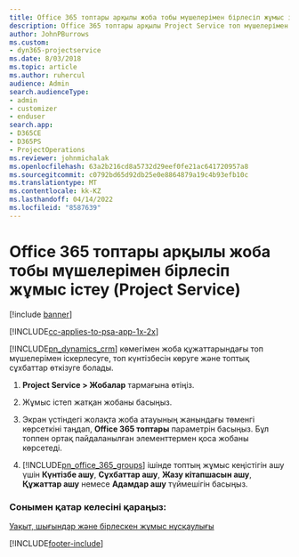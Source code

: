 ```yaml
---
title: Office 365 топтары арқылы жоба тобы мүшелерімен бірлесіп жұмыс істеу
description: Office 365 топтары арқылы Project Service топ мүшелерімен бірлесіп жұмыс істеу жолы
author: JohnPBurrows
ms.custom:
- dyn365-projectservice
ms.date: 8/03/2018
ms.topic: article
ms.author: ruhercul
audience: Admin
search.audienceType:
- admin
- customizer
- enduser
search.app:
- D365CE
- D365PS
- ProjectOperations
ms.reviewer: johnmichalak
ms.openlocfilehash: 63a2b216cd8a5732d29eef0fe21ac641720957a8
ms.sourcegitcommit: c0792bd65d92db25e0e8864879a19c4b93efb10c
ms.translationtype: MT
ms.contentlocale: kk-KZ
ms.lasthandoff: 04/14/2022
ms.locfileid: "8587639"
---
```

# <a name="collaborate-with-your-project-team-members-with-office-365-groups-project-service"></a>Office 365 топтары арқылы жоба тобы мүшелерімен бірлесіп жұмыс істеу (Project Service)

[!include [banner](../includes/psa-now-project-operations.md)]

[!INCLUDE[cc-applies-to-psa-app-1x-2x](../includes/cc-applies-to-psa-app-1x-2x.md)]

[!INCLUDE[pn_dynamics_crm](../includes/pn-dynamics-crm.md)] көмегімен жоба құжаттарындағы топ мүшелерімен іскерлесуге, топ күнтізбесін көруге және топтық сұхбаттар өткізуге болады.  
  
1. **Project Service > Жобалар** тармағына өтіңіз.  
  
2. Жұмыс істеп жатқан жобаны басыңыз.  
  
3. Экран үстіндегі жолақта жоба атауының жанындағы төменгі көрсеткіні таңдап, **Office 365 топтары** параметрін басыңыз. Бұл топпен ортақ пайдаланылған элементтермен қоса жобаны көрсетеді.  
  
4. [!INCLUDE[pn_office_365_groups](../includes/pn-office-365-groups.md)] ішінде топтың жұмыс кеңістігін ашу үшін **Күнтізбе ашу**, **Сұхбаттар ашу**, **Жазу кітапшасын ашу**, **Құжаттар ашу** немесе **Адамдар ашу** түймешігін басыңыз.  
  
### <a name="see-also"></a>Сонымен қатар келесіні қараңыз:  
 [Уақыт, шығындар және бірлескен жұмыс нұсқаулығы](../psa/time-expense-collaboration-guide.md)


[!INCLUDE[footer-include](../includes/footer-banner.md)]
